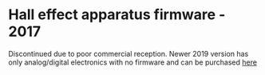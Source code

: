 

# Hall effect apparatus firmware - 2017

Discontinued due to poor commercial reception. Newer 2019 version has only analog/digital electronics with no firmware and can be purchased [here](https://fermiumlabs.com/product/hall-effect-apparatus/)


